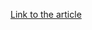 [Link to the article](https://www.lookout.com/documents/threat-reports/lookout-discovers-monokle-threat-report.pdf)
